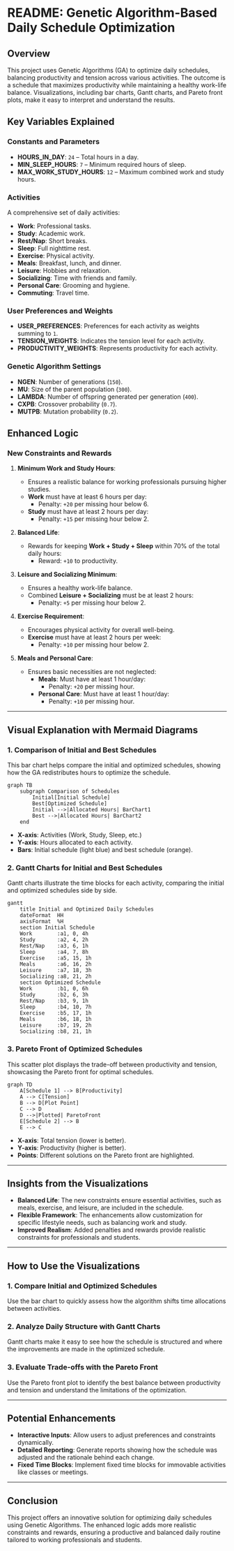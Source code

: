 
# README: Genetic Algorithm-Based Daily Schedule Optimization

## Overview
This project uses Genetic Algorithms (GA) to optimize daily schedules, balancing productivity and tension across various activities. The outcome is a schedule that maximizes productivity while maintaining a healthy work-life balance. Visualizations, including bar charts, Gantt charts, and Pareto front plots, make it easy to interpret and understand the results.

## Key Variables Explained

### Constants and Parameters
- **HOURS_IN_DAY**: `24` – Total hours in a day.
- **MIN_SLEEP_HOURS**: `7` – Minimum required hours of sleep.
- **MAX_WORK_STUDY_HOURS**: `12` – Maximum combined work and study hours.

### Activities
A comprehensive set of daily activities:
- **Work**: Professional tasks.
- **Study**: Academic work.
- **Rest/Nap**: Short breaks.
- **Sleep**: Full nighttime rest.
- **Exercise**: Physical activity.
- **Meals**: Breakfast, lunch, and dinner.
- **Leisure**: Hobbies and relaxation.
- **Socializing**: Time with friends and family.
- **Personal Care**: Grooming and hygiene.
- **Commuting**: Travel time.

### User Preferences and Weights
- **USER_PREFERENCES**: Preferences for each activity as weights summing to `1`.
- **TENSION_WEIGHTS**: Indicates the tension level for each activity.
- **PRODUCTIVITY_WEIGHTS**: Represents productivity for each activity.

### Genetic Algorithm Settings
- **NGEN**: Number of generations (`150`).
- **MU**: Size of the parent population (`300`).
- **LAMBDA**: Number of offspring generated per generation (`400`).
- **CXPB**: Crossover probability (`0.7`).
- **MUTPB**: Mutation probability (`0.2`).

## Enhanced Logic

### New Constraints and Rewards

1. **Minimum Work and Study Hours**:
   - Ensures a realistic balance for working professionals pursuing higher studies.
   - **Work** must have at least 6 hours per day:
     - Penalty: `+20` per missing hour below 6.
   - **Study** must have at least 2 hours per day:
     - Penalty: `+15` per missing hour below 2.

2. **Balanced Life**:
   - Rewards for keeping **Work + Study + Sleep** within 70% of the total daily hours:
     - Reward: `+10` to productivity.

3. **Leisure and Socializing Minimum**:
   - Ensures a healthy work-life balance.
   - Combined **Leisure + Socializing** must be at least 2 hours:
     - Penalty: `+5` per missing hour below 2.

4. **Exercise Requirement**:
   - Encourages physical activity for overall well-being.
   - **Exercise** must have at least 2 hours per week:
     - Penalty: `+10` per missing hour below 2.

5. **Meals and Personal Care**:
   - Ensures basic necessities are not neglected:
     - **Meals**: Must have at least 1 hour/day:
       - Penalty: `+20` per missing hour.
     - **Personal Care**: Must have at least 1 hour/day:
       - Penalty: `+10` per missing hour.

---

## Visual Explanation with Mermaid Diagrams

### 1. Comparison of Initial and Best Schedules
This bar chart helps compare the initial and optimized schedules, showing how the GA redistributes hours to optimize the schedule.

```mermaid
graph TB
    subgraph Comparison of Schedules
        Initial[Initial Schedule]
        Best[Optimized Schedule]
        Initial -->|Allocated Hours| BarChart1
        Best -->|Allocated Hours| BarChart2
    end
```

- **X-axis**: Activities (Work, Study, Sleep, etc.)
- **Y-axis**: Hours allocated to each activity.
- **Bars**: Initial schedule (light blue) and best schedule (orange).

### 2. Gantt Charts for Initial and Best Schedules
Gantt charts illustrate the time blocks for each activity, comparing the initial and optimized schedules side by side.

```mermaid
gantt
    title Initial and Optimized Daily Schedules
    dateFormat  HH
    axisFormat  %H
    section Initial Schedule
    Work        :a1, 0, 4h
    Study       :a2, 4, 2h
    Rest/Nap    :a3, 6, 1h
    Sleep       :a4, 7, 8h
    Exercise    :a5, 15, 1h
    Meals       :a6, 16, 2h
    Leisure     :a7, 18, 3h
    Socializing :a8, 21, 2h
    section Optimized Schedule
    Work        :b1, 0, 6h
    Study       :b2, 6, 3h
    Rest/Nap    :b3, 9, 1h
    Sleep       :b4, 10, 7h
    Exercise    :b5, 17, 1h
    Meals       :b6, 18, 1h
    Leisure     :b7, 19, 2h
    Socializing :b8, 21, 1h
```

### 3. Pareto Front of Optimized Schedules
This scatter plot displays the trade-off between productivity and tension, showcasing the Pareto front for optimal schedules.

```mermaid
graph TD
    A[Schedule 1] --> B[Productivity]
    A --> C[Tension]
    B --> D[Plot Point]
    C --> D
    D -->|Plotted| ParetoFront
    E[Schedule 2] --> B
    E --> C
```

- **X-axis**: Total tension (lower is better).
- **Y-axis**: Productivity (higher is better).
- **Points**: Different solutions on the Pareto front are highlighted.

---

## Insights from the Visualizations
- **Balanced Life**: The new constraints ensure essential activities, such as meals, exercise, and leisure, are included in the schedule.
- **Flexible Framework**: The enhancements allow customization for specific lifestyle needs, such as balancing work and study.
- **Improved Realism**: Added penalties and rewards provide realistic constraints for professionals and students.

---

## How to Use the Visualizations

### 1. Compare Initial and Optimized Schedules
Use the bar chart to quickly assess how the algorithm shifts time allocations between activities.

### 2. Analyze Daily Structure with Gantt Charts
Gantt charts make it easy to see how the schedule is structured and where the improvements are made in the optimized schedule.

### 3. Evaluate Trade-offs with the Pareto Front
Use the Pareto front plot to identify the best balance between productivity and tension and understand the limitations of the optimization.

---

## Potential Enhancements
- **Interactive Inputs**: Allow users to adjust preferences and constraints dynamically.
- **Detailed Reporting**: Generate reports showing how the schedule was adjusted and the rationale behind each change.
- **Fixed Time Blocks**: Implement fixed time blocks for immovable activities like classes or meetings.

---

## Conclusion
This project offers an innovative solution for optimizing daily schedules using Genetic Algorithms. The enhanced logic adds more realistic constraints and rewards, ensuring a productive and balanced daily routine tailored to working professionals and students.
